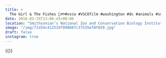 ```yaml
---
title: >
  The Girl & The Fishes 🐛🐟#vsco #VSCOfilm #washington #dc #animals #smithsonianzoo #blackandwhite #nature
date: 2016-03-25T13:06:43+00:00
location: "Smithsonian’s National Zoo and Conservation Biology Institute"
image: "/img/71d34c412519f090687c37535ef8f659.jpg"
draft: false
instagram: true
---
```


{{<photo src="/img/71d34c412519f090687c37535ef8f659.jpg">}}
